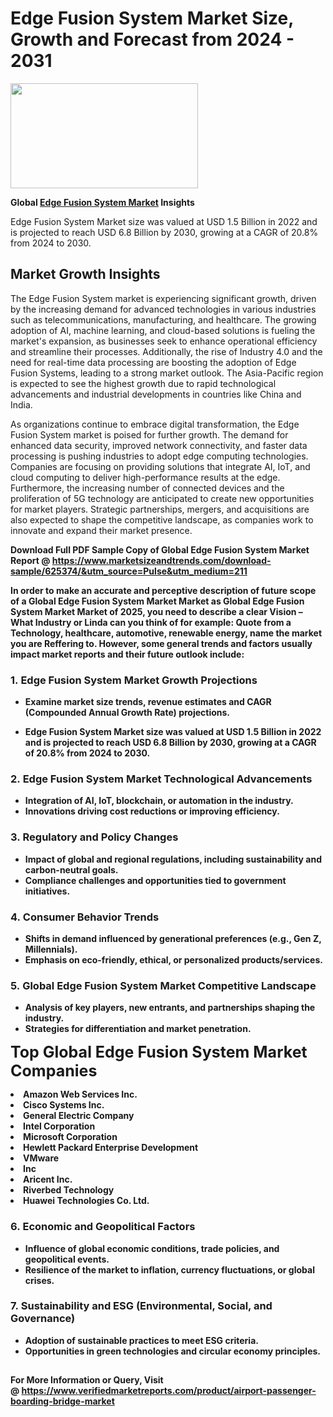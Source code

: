 <H1>Edge Fusion System Market Size, Growth and Forecast from 2024 - 2031</H1><img class="aligncenter size-medium wp-image-584254" src="https://thirdeyenews.in/wp-content/uploads/2024/09/Global-Market-Research-300x168.jpeg" alt="" width="300" height="168" /><p><strong>Global&nbsp;<a href="https://www.marketsizeandtrends.com/download-sample/625374/&amp;utm_source=Pulse&amp;utm_medium=211">Edge Fusion System Market</a> Insights</strong></p><p>Edge Fusion System Market size was valued at USD 1.5 Billion in 2022 and is projected to reach USD 6.8 Billion by 2030, growing at a CAGR of 20.8% from 2024 to 2030.</p><p><h2>Market Growth Insights</h2> <p>The Edge Fusion System market is experiencing significant growth, driven by the increasing demand for advanced technologies in various industries such as telecommunications, manufacturing, and healthcare. The growing adoption of AI, machine learning, and cloud-based solutions is fueling the market's expansion, as businesses seek to enhance operational efficiency and streamline their processes. Additionally, the rise of Industry 4.0 and the need for real-time data processing are boosting the adoption of Edge Fusion Systems, leading to a strong market outlook. The Asia-Pacific region is expected to see the highest growth due to rapid technological advancements and industrial developments in countries like China and India.</p> <p><strong></strong></p> <p>As organizations continue to embrace digital transformation, the Edge Fusion System market is poised for further growth. The demand for enhanced data security, improved network connectivity, and faster data processing is pushing industries to adopt edge computing technologies. Companies are focusing on providing solutions that integrate AI, IoT, and cloud computing to deliver high-performance results at the edge. Furthermore, the increasing number of connected devices and the proliferation of 5G technology are anticipated to create new opportunities for market players. Strategic partnerships, mergers, and acquisitions are also expected to shape the competitive landscape, as companies work to innovate and expand their market presence.</p> <p><strong></p><p><span class=""><strong>Download Full PDF Sample Copy of Global Edge Fusion System Market Report</strong> @ <a href="https://www.marketsizeandtrends.com/download-sample/625374/&amp;utm_source=Pulse&amp;utm_medium=211" target="_blank">https://www.marketsizeandtrends.com/download-sample/625374/&amp;utm_source=Pulse&amp;utm_medium=211</a></span></p><p>In order to make an accurate and perceptive description of future scope of a Global&nbsp;Edge Fusion System Market Market as Global&nbsp;Edge Fusion System Market Market of 2025, you need to describe a clear Vision &ndash; What Industry or Linda can you think of for example: Quote from a Technology, healthcare, automotive, renewable energy, name the market you are Reffering to. However, some general trends and factors usually impact market reports and their future outlook include:</p><h3>1.&nbsp;<strong>Edge Fusion System Market Growth Projections</strong></h3><ul><li>Examine market size trends, revenue estimates and CAGR (Compounded Annual Growth Rate) projections.</li><li><p>Edge Fusion System Market size was valued at USD 1.5 Billion in 2022 and is projected to reach USD 6.8 Billion by 2030, growing at a CAGR of 20.8% from 2024 to 2030.</p></li></ul><h3>2.&nbsp;<strong>Edge Fusion System Market Technological Advancements</strong></h3><ul><li>Integration of AI, IoT, blockchain, or automation in the industry.</li><li>Innovations driving cost reductions or improving efficiency.</li></ul><h3>3.&nbsp;<strong>Regulatory and Policy Changes</strong></h3><ul><li>Impact of global and regional regulations, including sustainability and carbon-neutral goals.</li><li>Compliance challenges and opportunities tied to government initiatives.</li></ul><h3>4.&nbsp;<strong>Consumer Behavior Trends</strong></h3><ul><li>Shifts in demand influenced by generational preferences (e.g., Gen Z, Millennials).</li><li>Emphasis on eco-friendly, ethical, or personalized products/services.</li></ul><h3>5.&nbsp;<strong>Global Edge Fusion System Market Competitive Landscape</strong></h3><ul><li>Analysis of key players, new entrants, and partnerships shaping the industry.</li><li>Strategies for differentiation and market penetration.</li></ul><p data-pm-slice="1 1 []"><span style="color: inherit; font-family: inherit; font-size: 25px;">Top Global Edge Fusion System Market Companies</span></p><div class="" data-test-id=""><p><li>Amazon Web Services Inc.</li><li> Cisco Systems Inc.</li><li> General Electric Company</li><li> Intel Corporation</li><li> Microsoft Corporation</li><li> Hewlett Packard Enterprise Development</li><li> VMware</li><li> Inc</li><li> Aricent Inc.</li><li> Riverbed Technology</li><li> Huawei Technologies Co. Ltd.</li></p></div><h3>6.&nbsp;<strong>Economic and Geopolitical Factors</strong></h3><ul><li>Influence of global economic conditions, trade policies, and geopolitical events.</li><li>Resilience of the market to inflation, currency fluctuations, or global crises.</li></ul><h3>7.&nbsp;<strong>Sustainability and ESG (Environmental, Social, and Governance)</strong></h3><ul><li>Adoption of sustainable practices to meet ESG criteria.</li><li>Opportunities in green technologies and circular economy principles.</li></ul><h2><strong style="font-size: 14px;">For More Information or Query, Visit @&nbsp;</strong><a style="background-color: #ffffff; font-size: 14px;" href="https://www.marketsizeandtrends.com/report/edge-fusion-system-market/" target="_blank">https://www.verifiedmarketreports.com/product/airport-passenger-boarding-bridge-market</a></h2>
